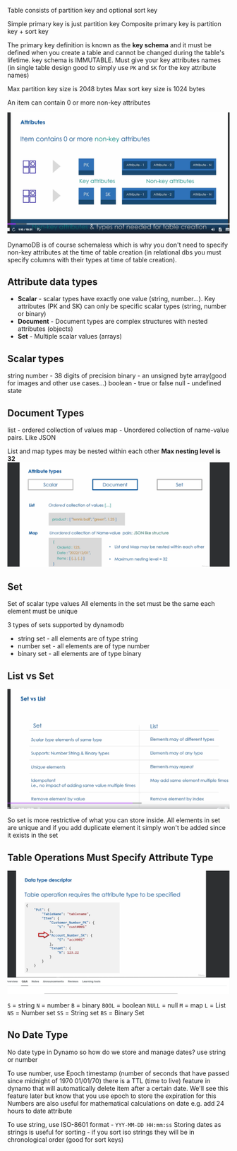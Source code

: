 Table consists of partition key and optional sort key

Simple primary key is just partition key
Composite primary key is partition key + sort key

The primary key definition is known as the **key schema** and it must be defined when you create a table and cannot be changed during the table's lifetime. key schema is IMMUTABLE. Must give your key attributes names (in single table design good to simply use `PK` and `SK` for the key attribute names)

Max partition key size is 2048 bytes
Max sort key size is 1024 bytes

An item can contain 0 or more non-key attributes

![alt text](image-4.png)

DynamoDB is of course schemaless which is why you don't need to specify non-key attributes at the time of table creation (in relational dbs you must specify columns with their types at time of table creation).

## Attribute data types
- **Scalar** - scalar types have exactly  one value (string, number...). Key attributes (PK and SK) can only be specific scalar types (string, number or binary)
- **Document** - Document types are complex structures with nested attributes (objects)
- **Set** - Multiple scalar values (arrays)

## Scalar types
string
number - 38 digits of precision
binary - an unsigned byte array(good for images and other use cases...)
boolean - true or false
null - undefined state

## Document Types
list - ordered collection of values
map - Unordered collection of name-value pairs. Like JSON

List and map types may be nested within each other
**Max nesting level is 32**
![alt text](image-5.png)

## Set 
Set of scalar type values
All elements in the set must be the same
each element must be unique

3 types of sets supported by dynamodb
- string set - all elements are of type string
- number set - all elements are of type number
- binary set - all elements are of type binary


## List vs Set
![alt text](image-7.png)

So set is more restrictive of what you can store inside. All elements in set are unique and if you add duplicate element it simply won't be added since it exists in the set

## Table Operations Must Specify Attribute Type 
![alt text](image-8.png)

`S` = string
`N` = number
`B` = binary
`BOOL` = boolean
`NULL` = null
`M` = map
`L` = List
`NS` = Number set
`SS` = String set
`BS` = Binary Set


## No Date Type
No date type in Dynamo so how do we store and manage dates? 
use string or number

To use number, use Epoch timestamp (number of seconds that have passed since midnight of 1970 01/01/70)
there is a TTL (time to live) feature in dynamo that will automatically delete item after a certain date. We'll see this feature later but know that you use epoch to store the expiration for this
Numbers are also useful for mathematical calculations on date e.g. add 24 hours to date attribute

To use string, use ISO-8601 format - `YYY-MM-DD HH:mm:ss`
Storing dates as strings is useful for sorting - if you sort iso strings they will be in chronological order (good for sort keys)